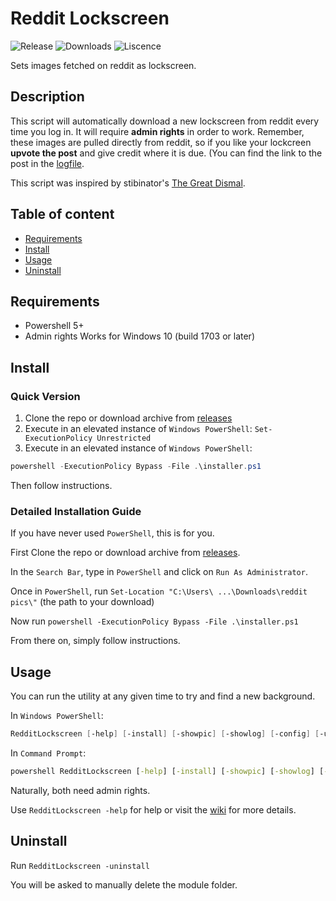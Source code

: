 # Reddit Lockscreen

![Release](https://img.shields.io/github/v/release/Garfield1002/redditPic?include_prereleases)
![Downloads](https://img.shields.io/github/downloads/Garfield1002/redditPic/total)
![Liscence](https://img.shields.io/github/license/Garfield1002/redditPic)

Sets images fetched on reddit as lockscreen.

## Description

This script will automatically download a new lockscreen from reddit every time you log in.
It will require **admin rights** in order to work.
Remember, these images are pulled directly from reddit, so if you like your lockcreen **upvote the post** and give credit where it is due.
(You can find the link to the post in the [logfile](####`-showlog`).

This script was inspired by stibinator's [The Great Dismal](https://github.com/stibinator/GreatDismal).

## Table of content

* [Requirements](#Requirements)
* [Install](#Install)
* [Usage](#Usage)
* [Uninstall](#Uninstall)

## Requirements

* Powershell 5+
* Admin rights
Works for Windows 10 (build 1703 or later)

## Install

### Quick Version

1. Clone the repo or download archive from [releases](https://github.com/Garfield1002/redditPic/releases)
2. Execute in an elevated instance of `Windows PowerShell`: `Set-ExecutionPolicy Unrestricted`
3. Execute in an elevated instance of `Windows PowerShell`:

```powershell
powershell -ExecutionPolicy Bypass -File .\installer.ps1
```

Then follow instructions.

### Detailed Installation Guide

If you have never used `PowerShell`, this is for you.

First Clone the repo or download archive from [releases](https://github.com/Garfield1002/redditPic/releases).

In the `Search Bar`, type in `PowerShell` and click on `Run As Administrator`.

Once in `PowerShell`, run `Set-Location "C:\Users\ ...\Downloads\reddit pics\"` (the path to your download)

Now run `powershell -ExecutionPolicy Bypass -File .\installer.ps1`

From there on, simply follow instructions.

## Usage

You can run the utility at any given time to try and find a new background.

In `Windows PowerShell`:

```powershell
RedditLockscreen [-help] [-install] [-showpic] [-showlog] [-config] [-uninstall] [[-subreddit] [-sort] [-nsfw]]
```

In `Command Prompt`:

```bat
powershell RedditLockscreen [-help] [-install] [-showpic] [-showlog] [-config] [-list] [-add] [-remove] [-uninstall] [[-subreddit] [-sort] [-nsfw]]
```

Naturally, both need admin rights.

Use `RedditLockscreen -help` for help or visit the [wiki](https://github.com/Garfield1002/redditPic/wiki/RedditLockscreen) for more details.

## Uninstall

Run `RedditLockscreen -uninstall`

You will be asked to manually delete the module folder.

